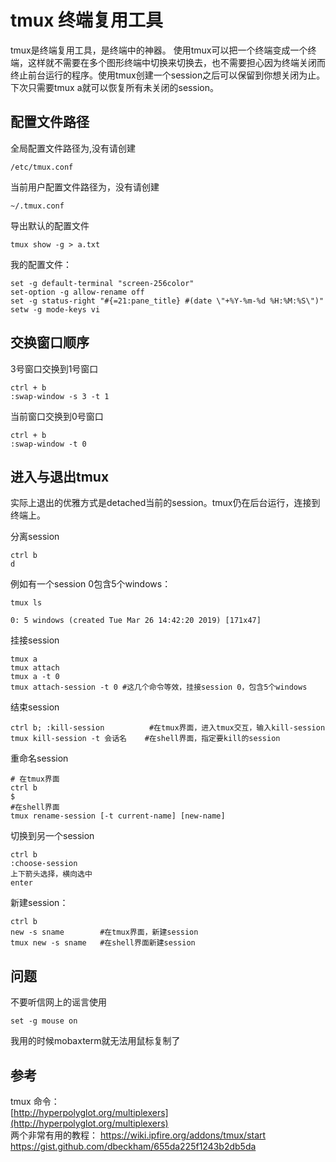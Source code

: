 tmux 终端复用工具
============================
tmux是终端复用工具，是终端中的神器。 使用tmux可以把一个终端变成一个终端，这样就不需要在多个图形终端中切换来切换去，也不需要担心因为终端关闭而终止前台运行的程序。使用tmux创建一个session之后可以保留到你想关闭为止。下次只需要tmux a就可以恢复所有未关闭的session。

## 配置文件路径
全局配置文件路径为,没有请创建
```
/etc/tmux.conf
```
当前用户配置文件路径为，没有请创建
```
~/.tmux.conf
```
导出默认的配置文件
```
tmux show -g > a.txt
```
我的配置文件：
```
set -g default-terminal "screen-256color"
set-option -g allow-rename off
set -g status-right "#{=21:pane_title} #(date \"+%Y-%m-%d %H:%M:%S\")"
setw -g mode-keys vi
```
## 交换窗口顺序

3号窗口交换到1号窗口
```
ctrl + b
:swap-window -s 3 -t 1
```
当前窗口交换到0号窗口
```
ctrl + b
:swap-window -t 0
```

## 进入与退出tmux
实际上退出的优雅方式是detached当前的session。tmux仍在后台运行，连接到终端上。  

分离session
```
ctrl b
d
```

例如有一个session 0包含5个windows：
```
tmux ls

0: 5 windows (created Tue Mar 26 14:42:20 2019) [171x47]
```
挂接session
```
tmux a
tmux attach
tmux a -t 0
tmux attach-session -t 0 #这几个命令等效，挂接session 0，包含5个windows
```
结束session
```
ctrl b; :kill-session          #在tmux界面，进入tmux交互，输入kill-session
tmux kill-session -t 会话名    #在shell界面，指定要kill的session
```
重命名session
```
# 在tmux界面
ctrl b
$
#在shell界面
tmux rename-session [-t current-name] [new-name]
```
切换到另一个session
```
ctrl b
:choose-session
上下箭头选择，横向选中
enter
```
新建session：
```
ctrl b
new -s sname        #在tmux界面，新建session
tmux new -s sname   #在shell界面新建session
```

## 问题
不要听信网上的谣言使用
```
set -g mouse on
```
我用的时候mobaxterm就无法用鼠标复制了


## 参考
tmux 命令：  
[http://hyperpolyglot.org/multiplexers](http://hyperpolyglot.org/multiplexers)  
两个非常有用的教程：
https://wiki.ipfire.org/addons/tmux/start  
https://gist.github.com/dbeckham/655da225f1243b2db5da